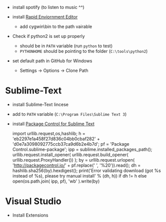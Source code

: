- install spotify (to listen to music ^^)
- install [Rapid Enviornment Editor](http://www.rapidee.com/en/download)
  - add cygwin\bin to the path vairable
- Check if python2 is set up properly
  - should be in `PATH` variable (run `python` to test)
  - `PYTHONHOME` should be pointing to the folder (`C:\tools\python2`)

- set default path in GitHub for Windows
  - Settings -> Options -> Clone Path

# Sublime-Text

- install Sublime-Text lincese
- add to `PATH` variable (`C:\Program Files\Sublime Text 3`)
- install [Package Control for Sublime Text](https://packagecontrol.io/installation)

	import urllib.request,os,hashlib; h = 'eb2297e1a458f27d836c04bb0cbaf282' + 'd0e7a3098092775ccb37ca9d6b2e4b7d'; pf = 'Package Control.sublime-package'; ipp = sublime.installed_packages_path(); urllib.request.install_opener( urllib.request.build_opener( urllib.request.ProxyHandler()) ); by = urllib.request.urlopen( 'http://packagecontrol.io/' + pf.replace(' ', '%20')).read(); dh = hashlib.sha256(by).hexdigest(); print('Error validating download (got %s instead of %s), please try manual install' % (dh, h)) if dh != h else open(os.path.join( ipp, pf), 'wb' ).write(by)

# Visual Studio

- Install Extensions